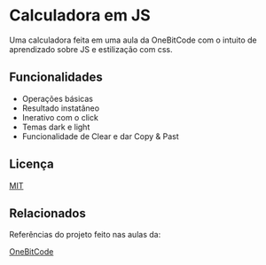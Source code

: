
# Calculadora em JS

Uma calculadora feita em uma aula da OneBitCode com o intuito de aprendizado sobre JS e estilização com css.


## Funcionalidades

- Operações básicas
- Resultado instatâneo
- Inerativo com o click
- Temas dark e light
- Funcionalidade de Clear e dar Copy & Past

## Licença

[MIT](https://choosealicense.com/licenses/mit/)


## Relacionados

Referências do projeto feito nas aulas da:

[OneBitCode](https://www.onebitcode.com/?utm_campaign=OBC-C+|+E0-UNC+|+CAR+|+SCH+|+T1S-BRD+|+CPA+|+BR+|+2022-11-10+|+FULL+STACK+|+Branding&utm_content=onebitcode&utm_term=00+|+SCH+|+Keywords+|++Branding&&utm_medium=paid-traffic&utm_source=g&ltk_gcm=20126792132&ltk_gag=155881055264&ltk_gac=665307142693&ltk_gne=g&gad=1&gclid=CjwKCAjwnOipBhBQEiwACyGLuowpSxjO8DDhfmjlIUXWDJbtmYHNMHgl1smyMu8BglEQdiK68BvgohoCtW8QAvD_BwE)




